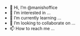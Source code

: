 - 👋 Hi, I’m @manishoffice
- 👀 I’m interested in ...
- 🌱 I’m currently learning ...
- 💞️ I’m looking to collaborate on ...
- 📫 How to reach me ...

<!---
manishoffice/manishoffice is a ✨ special ✨ repository because its `README.md` (this file) appears on your GitHub profile.
You can click the Preview link to take a look at your changes.
--->
